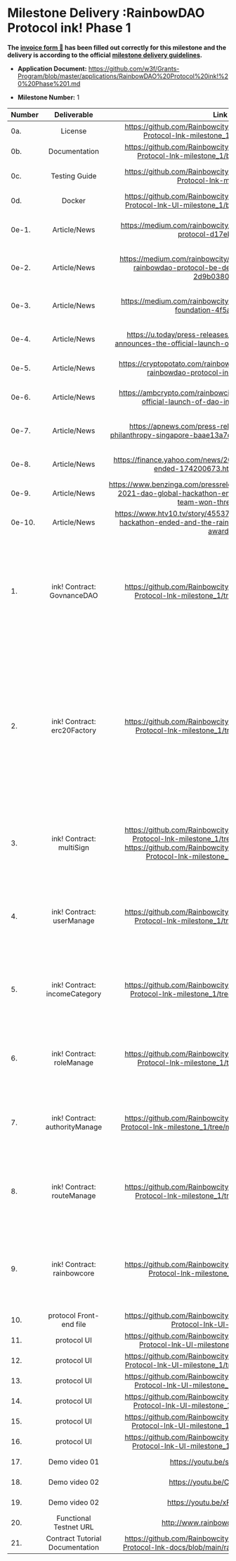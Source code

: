 # Milestone Delivery :RainbowDAO Protocol ink! Phase 1



**The [invoice form :pencil:](https://docs.google.com/forms/d/e/1FAIpQLSfmNYaoCgrxyhzgoKQ0ynQvnNRoTmgApz9NrMp-hd8mhIiO0A/viewform) has been filled out correctly for this milestone and the delivery is according to the official [milestone delivery guidelines](https://github.com/w3f/Grants-Program/blob/master/docs/milestone-deliverables-guidelines.md).**  

* **Application Document:** https://github.com/w3f/Grants-Program/blob/master/applications/RainbowDAO%20Protocol%20ink!%20%20Phase%201.md

* **Milestone Number:**  1

| Number | Deliverable              | Link                                                         | Notes                                                        |
| ------ | :----------------------: | :----------------------------------------------------------: | ------------------------------------------------------------ |
| 0a.    | License                  | https://github.com/RainbowcityFoundation/RainbowDAO-Protocol-Ink-milestone_1/blob/main/LICENSE | Apache 2.0 |
| 0b.    | Documentation            | https://github.com/RainbowcityFoundation/RainbowDAO-Protocol-Ink-milestone_1/blob/main/README.md | Documentation . |
| 0c.    | Testing Guide            | https://github.com/RainbowcityFoundation/RainbowDAO-Protocol-Ink-milestone_1 | All test instructions are in the contract code document. |
| 0d.    | Docker         | https://github.com/RainbowcityFoundation/RainbowDAO-Protocol-Ink-UI-milestone_1/blob/main/docs/docker.md | Dockerfile. |
| 0e-1. | Article/News   | https://medium.com/rainbowcity/what-is-the-rainbowdao-protocol-d17eb866ce43 | Medium, an introduction to the basic articles of the project. |
| 0e-2.  | Article/News | https://medium.com/rainbowcity/in-which-chains-will-the-rainbowdao-protocol-be-deployed-in-the-future-2d9b0380590d | Medium, an introduction to the basic articles of the project. |
| 0e-3.  | Article/News | https://medium.com/rainbowcity/what-is-the-rainbowcity-foundation-4f5ac119c29a | Medium, an introduction to the basic articles of the project. |
| 0e-4.  | Article/News | https://u.today/press-releases/rainbowcity-foundation-announces-the-official-launch-of-dao-infrastructure-project | U.today, a very famous encrypted media. |
| 0e-5.  | Article/News | https://cryptopotato.com/rainbowcity-foundation-launches-rainbowdao-protocol-in-gitcoin-grant-12/ | Cryptopotato, a very famous encrypted media. |
| 0e-6.  | Article/News | https://ambcrypto.com/rainbowcity-foundation-announces-official-launch-of-dao-infrastructure-project/ | Ambcrypto, a very famous encrypted media. |
| 0e-7.  | Article/News | https://apnews.com/press-release/kisspr/technology-philanthropy-singapore-baae13a7c821e4e7bcf0dc6c62de0b91 | Apnews, one of the four largest news agencies in the world. |
| 0e-8.  |          Article/News          | https://finance.yahoo.com/news/2021-dao-global-hackathon-ended-174200673.html?.tsrc=fin-srch | Yahoo Finance, one of the world’s largest portals |
| 0e-9.  | Article/News | https://www.benzinga.com/pressreleases/21/12/g24775427/the-2021-dao-global-hackathon-ended-and-the-rainbowdao-team-won-three-awards | benzinga, a well-known American financial media |
| 0e-10. | Article/News | https://www.htv10.tv/story/45537652/the-2021-dao-global-hackathon-ended-and-the-rainbowdao-team-won-three-awards | America's 10th TV station, well-known broadcasting media |
| 1.     | ink! Contract: GovnanceDAO            | https://github.com/RainbowcityFoundation/RainbowDAO-Protocol-Ink-milestone_1/tree/main/govnance_dao | This contract is the overall governance DAO contract of the RainbowDao protocol. The holder of the RBD controls this contract, adjusts the parameters of the entire protocol through voting, and realizes the upgrade of the protocol. |
| 2.     | ink! Contract: erc20Factory           | https://github.com/RainbowcityFoundation/RainbowDAO-Protocol-Ink-milestone_1/tree/main/erc20_factory | This contract is an ERC20 factory contract. Even people who do not understand the code can issue their own ERC20 tokens through this factory contract. The smart contract has the function of token issuance and block statistics, which facilitates the calculation of voting weight and the implementation of voting delegation. |
| 3.     | ink! Contract: multiSign                | https://github.com/RainbowcityFoundation/RainbowDAO-Protocol-Ink-milestone_1/tree/main/multisig_factory                                                               https://github.com/RainbowcityFoundation/RainbowDAO-Protocol-Ink-milestone_1/tree/main/multisig | This contract is a multi-signature  management contract. Anyone or any DAO can build a multisig system for the management of funds. |
| 4.     | ink! Contract: userManage      | https://github.com/RainbowcityFoundation/RainbowDAO-Protocol-Ink-milestone_1/tree/main/users_manage | This contract is a multi-signature  management contract. Anyone or any DAO can build a multisig system for the management of funds. |
| 5.     | ink! Contract: incomeCategory      | https://github.com/RainbowcityFoundation/RainbowDAO-Protocol-Ink-milestone_1/tree/main/income_category | This contract is an income category management contract. Mainly used to calculate the income category and income ratio of the protocol. |
| 6.     | ink! Contract: roleManage      | https://github.com/RainbowcityFoundation/RainbowDAO-Protocol-Ink-milestone_1/tree/main/role_manage | This contract belongs to the role management contract and is mainly used to manage the role of the protocol. |
| 7.     | ink! Contract: authorityManage      | https://github.com/RainbowcityFoundation/RainbowDAO-Protocol-Ink-milestone_1/tree/main/authority_management | This contract belongs to the authority management contract and is mainly used to manage the authority of the protocol. |
| 8.     | ink! Contract: routeManage      | https://github.com/RainbowcityFoundation/RainbowDAO-Protocol-Ink-milestone_1/tree/main/route_manage | This contract belongs to the routing management contract and is mainly used to manage and replace the contract address of the protocol. |
| 9.     | ink! Contract: rainbowcore      | https://github.com/RainbowcityFoundation/RainbowDAO-Protocol-Ink-milestone_1/tree/main/kernel | The Rainbowcore contract is the entry management of these three contracts,roleManage ,authorityManage and routeManage ,overall planning and coordination. |
| 10.     | protocol Front-end file | https://github.com/RainbowcityFoundation/RainbowDAO-Protocol-Ink-UI-milestone_1 | Front-end file. |
| 11.     | protocol UI      | https://github.com/RainbowcityFoundation/RainbowDAO-Protocol-Ink-UI-milestone_1/tree/main/pic/core | Rainbow core design ui picture. |
| 12.     | protocol UI      | https://github.com/RainbowcityFoundation/RainbowDAO-Protocol-Ink-UI-milestone_1/tree/main/pic/erc20factory | Erc20factory design ui picture. |
| 13.     | protocol UI      | https://github.com/RainbowcityFoundation/RainbowDAO-Protocol-Ink-UI-milestone_1/tree/main/pic/income | Income design ui picture. |
| 14.     | protocol UI      | https://github.com/RainbowcityFoundation/RainbowDAO-Protocol-Ink-UI-milestone_1/tree/main/pic/manage | Manage design ui picture. |
| 15.     | protocol UI      | https://github.com/RainbowcityFoundation/RainbowDAO-Protocol-Ink-UI-milestone_1/tree/main/pic/multisign | Multisign design ui picture. |
| 16.     | protocol UI      | https://github.com/RainbowcityFoundation/RainbowDAO-Protocol-Ink-UI-milestone_1/tree/main/pic/proposal | Proposal design ui picture. |
| 17.     | Demo video 01 | https://youtu.be/sE-_izYZ3vM | RainbowDAO-Management Demo |
| 18.     | Demo video 02 | https://youtu.be/CCio4TV3STk | RainbowDAO-multiSignDemo |
| 19.     | Demo video 02 | https://youtu.be/xF3ym0MudRE | RainbowDAO -TokenFactoryDemo |
| 20.     | Functional Testnet URL | http://www.rainbowdao.io/polkadot | Functional Testnet URL |
| 21.     | Contract Tutorial Documentation | https://github.com/RainbowcityFoundation/RainbowDAO-Protocol-Ink-docs/blob/main/rainbowDaoProtocolTest.md | Contract Tutorial Documentation |


